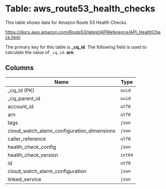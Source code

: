 # Table: aws_route53_health_checks

This table shows data for Amazon Route 53 Health Checks.

https://docs.aws.amazon.com/Route53/latest/APIReference/API_HealthCheck.html

The primary key for this table is **_cq_id**.
The following field is used to calculate the value of `_cq_id`: **arn**.

## Columns

| Name          | Type          |
| ------------- | ------------- |
|_cq_id (PK)|`uuid`|
|_cq_parent_id|`uuid`|
|account_id|`utf8`|
|arn|`utf8`|
|tags|`json`|
|cloud_watch_alarm_configuration_dimensions|`json`|
|caller_reference|`utf8`|
|health_check_config|`json`|
|health_check_version|`int64`|
|id|`utf8`|
|cloud_watch_alarm_configuration|`json`|
|linked_service|`json`|